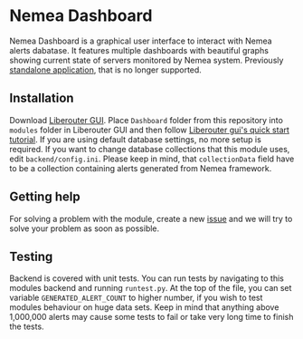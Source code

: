# Nemea Dashboard

Nemea Dashboard is a graphical user interface to interact with Nemea alerts dabatase. 
It features multiple dashboards with beautiful graphs showing current state of servers monitored by Nemea system.
Previously [standalone application](https://github.com/CESNET/Nemea-Dashboard), that
is no longer supported.

## Installation
Download [Liberouter GUI](https://github.com/CESNET/liberouter-gui). Place `Dashboard` folder from this repository
into `modules` folder in Liberouter GUI and then follow [Liberouter gui's quick start tutorial](https://github.com/CESNET/liberouter-gui#quick-start).
If you are using default database settings, no more setup is required.
If you want to change database collections that this module uses, edit `backend/config.ini`.
Please keep in mind, that `collectionData` field have to be a collection containing 
alerts generated from Nemea framework.

## Getting help
For solving a problem with the module, create a new [issue](https://github.com/CESNET/Nemea-GUI/issues) and we will try to solve
your problem as soon as possible.

## Testing
Backend is covered with unit tests. You can run tests by navigating to this modules backend and
running `runtest.py`.
At the top of the file, you can set variable `GENERATED_ALERT_COUNT` to higher number, if you wish to
test modules behaviour on huge data sets. Keep in mind that anything above 1,000,000 alerts may cause
some tests to fail or take very long time to finish the tests.
